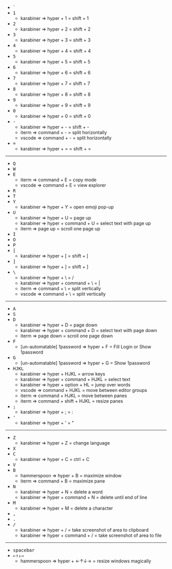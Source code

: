 * <kbd>`</kbd>
* <kbd>1</kbd>
    * karabiner => hyper + 1 = shift + 1
* <kbd>2</kbd>
    * karabiner => hyper + 2 = shift + 2
* <kbd>3</kbd>
    * karabiner => hyper + 3 = shift + 3
* <kbd>4</kbd>
    * karabiner => hyper + 4 = shift + 4
* <kbd>5</kbd>
    * karabiner => hyper + 5 = shift + 5
* <kbd>6</kbd>
    * karabiner => hyper + 6 = shift + 6
* <kbd>7</kbd>
    * karabiner => hyper + 7 = shift + 7
* <kbd>8</kbd>
    * karabiner => hyper + 8 = shift + 8
* <kbd>9</kbd>
    * karabiner => hyper + 9 = shift + 9
* <kbd>0</kbd>
    * karabiner => hyper + 0 = shift + 0
* <kbd>\-</kbd>
    * karabiner => hyper + \- = shift + \-
    * iterm => command + \- = split horizontally
    * vscode => command + \- = split horizontally
* <kbd>=</kbd>
    * karabiner => hyper + = = shift + =
---
* <kbd>Q</kbd>
* <kbd>W</kbd>
* <kbd>E</kbd>
    * iterm => command + E = copy mode
    * vscode => command + E = view explorer
* <kbd>R</kbd>
* <kbd>T</kbd>
* <kbd>Y</kbd>
    * karabiner => hyper + Y = open emoji pop-up
* <kbd>U</kbd>
    * karabiner => hyper + U = page up
    * karabiner => hyper + command + U = select text with page up
    * iterm => page up = scroll one page up
* <kbd>I</kbd>
* <kbd>O</kbd>
* <kbd>P</kbd>
* <kbd>[</kbd>
    * karabiner => hyper + [ = shift + [
* <kbd>]</kbd>
    * karabiner => hyper + ] = shift + ]
* <kbd>\\</kbd>
    * karabiner => hyper + \ = /
    * karabiner => hyper + command + \ = |
    * iterm => command + \ = split vertically
    * vscode => command + \ = split vertically
---
* <kbd>A</kbd>
* <kbd>S</kbd>
* <kbd>D</kbd>
    * karabiner => hyper + D = page down
    * karabiner => hyper + command + D = select text with page down
    * iterm => page down = scroll one page down
* <kbd>F</kbd>
    * [un-automatable] 1password => hyper + F = Fill Login or Show 1password
* <kbd>G</kbd>
    * [un-automatable] 1password => hyper + G = Show 1password
* <kbd>HJKL</kbd>
    * karabiner => hyper + HJKL = arrow keys
    * karabiner => hyper + command + HJKL = select text
    * karabiner => hyper + option + HL = jump over words
    * vscode => command + HJKL = move between editor groups
    * iterm => command + HJKL = move between panes
    * iterm => command + shift + HJKL = resize panes
* <kbd>;</kbd>
    * karabiner => hyper + ; = :
* <kbd>'</kbd>
    * karabiner => hyper + ' = "
---
* <kbd>Z</kbd>
    * karabiner => hyper + Z = change language
* <kbd>X</kbd>
* <kbd>C</kbd>
    * karabiner => hyper + C = ctrl + C
* <kbd>V</kbd>
* <kbd>B</kbd>
    * hammerspoon => hyper + B = maximize window
    * iterm => command + B = maximize pane
* <kbd>N</kbd>
    * karabiner => hyper + N = delete a word
    * karabiner => hyper + command + N = delete until end of line
* <kbd>M</kbd>
    * karabiner => hyper + M = delete a character
* <kbd>,</kbd>
* <kbd>.</kbd>
* <kbd>/</kbd>
    * karabiner => hyper + / = take screenshot of area to clipboard 
    * karabiner => hyper + command + / = take screenshot of area to file
---
* <kbd>spacebar</kbd>
* <kbd>←↑↓→</kbd>
    * hammerspoon => hyper + ←↑↓→ = resize windows magically
